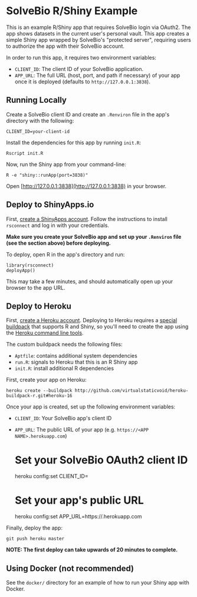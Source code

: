 # SolveBio R/Shiny Example

This is an example R/Shiny app that requires SolveBio login via OAuth2. The app shows datasets in the current user's personal vault. This app creates a simple Shiny app wrapped by SolveBio's "protected server", requiring users to authorize the app with their SolveBio account.

In order to run this app, it requires two environment variables:

* `CLIENT_ID`: The client ID of your SolveBio application.
* `APP_URL`: The full URL (host, port, and path if necessary) of your app once it is deployed (defaults to `http://127.0.0.1:3838`).


## Running Locally

Create a SolveBio client ID and create an `.Renviron` file in the app's directory with the following:

    CLIENT_ID=your-client-id


Install the dependencies for this app by running `init.R`:


    Rscript init.R


Now, run the Shiny app from your command-line:

    R -e "shiny::runApp(port=3838)"


Open [http://127.0.0.1:3838](http://127.0.0.1:3838) in your browser.


## Deploy to ShinyApps.io

First, [create a ShinyApps account](https://www.shinyapps.io/admin/#/signup). Follow the instructions to install `rsconnect` and log in with your credentials.

**Make sure you create your SolveBio app and set up your `.Renviron` file (see the section above) before deploying.**

To deploy, open R in the app's directory and run:

    library(rsconnect)
    deployApp()


This may take a few minutes, and should automatically open up your browser to the app URL.


## Deploy to Heroku

First, [create a Heroku account](https://heroku.com). Deploying to Heroku requires a [special buildpack](https://github.com/virtualstaticvoid/heroku-buildpack-r/tree/heroku-16) that supports R and Shiny, so you'll need to create the app using the [Heroku command line tools](https://devcenter.heroku.com/articles/heroku-cli).

The custom buildpack needs the following files:

* `Aptfile`: contains additional system dependencies
* `run.R`: signals to Heroku that this is an R Shiny app
* `init.R`: install additional R dependencies

First, create your app on Heroku:

    heroku create --buildpack http://github.com/virtualstaticvoid/heroku-buildpack-r.git#heroku-16


Once your app is created, set up the following environment variables:

* `CLIENT_ID`: Your SolveBio app's client ID
* `APP_URL`: The public URL of your app (e.g. `https://<APP NAME>.herokuapp.com`)


    # Set your SolveBio OAuth2 client ID
    heroku config:set CLIENT_ID=<your client id>

    # Set your app's public URL
    heroku config:set APP_URL=https://<your app>.herokuapp.com


Finally, deploy the app:

    git push heroku master


**NOTE: The first deploy can take upwards of 20 minutes to complete.**


## Using Docker (not recommended)

See the `docker/` directory for an example of how to run your Shiny app with Docker.
